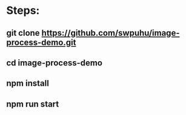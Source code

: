 # Steps:

## git clone https://github.com/swpuhu/image-process-demo.git

## cd image-process-demo

## npm install

## npm run start